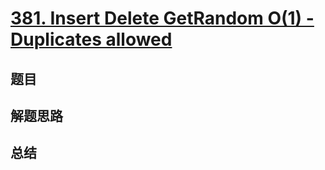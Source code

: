# [381. Insert Delete GetRandom O(1) - Duplicates allowed](https://leetcode.com/problems/insert-delete-getrandom-o1-duplicates-allowed/)

## 题目


## 解题思路


## 总结


